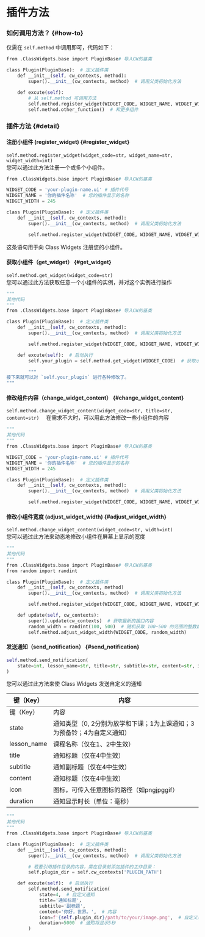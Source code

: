 # 插件方法

### 如何调用方法？ {#how-to}

仅需在 `self.method` 中调用即可，代码如下：

```python
from .ClassWidgets.base import PluginBase# 导入CW的基类  

class Plugin(PluginBase):  # 定义插件类  
    def __init__(self, cw_contexts, method):  
        super().__init__(cw_contexts, method)  # 调用父类初始化方法  

    def excute(self):  
        # 从 self.method 可调用方法  
        self.method.register_widget(WIDGET_CODE, WIDGET_NAME, WIDGET_WIDTH)  # 注册小组件  
        self.method.other_function()  # 和更多组件  

```

### 插件方法 {#detail}

#### 注册小组件 (register_widget) {#register_widget}

`self.method.register_widget(widget_code=str, widget_name=str, widget_width=int)`\
您可以通过此方法注册一个或多个小组件。

```python
from .ClassWidgets.base import PluginBase# 导入CW的基类  

WIDGET_CODE = 'your-plugin-name.ui' # 插件代号  
WIDGET_NAME = '你的插件名称'  # 您的插件显示的名称  
WIDGET_WIDTH = 245  

class Plugin(PluginBase):  # 定义插件类  
    def __init__(self, cw_contexts, method):  
        super().__init__(cw_contexts, method)  # 调用父类初始化方法  

        self.method.register_widget(WIDGET_CODE, WIDGET_NAME, WIDGET_WIDTH)  # 注册小组件  

```

这条语句用于向 Class Widgets 注册您的小组件。

#### 获取小组件（get_widget） {#get_widget}

`self.method.get_widget(widget_code=str)`\
您可以通过此方法获取任意一个小组件的实例，并对这个实例进行操作

```python
"""  
其他代码  
"""  
from .ClassWidgets.base import PluginBase# 导入CW的基类  

class Plugin(PluginBase):  # 定义插件类  
    def __init__(self, cw_contexts, method):  
        super().__init__(cw_contexts, method)  # 调用父类初始化方法  

        self.method.register_widget(WIDGET_CODE, WIDGET_NAME, WIDGET_WIDTH)  # 注册小组件  

    def excute(self):  # 启动执行  
        self.your_plugin = self.method.get_widget(WIDGET_CODE)  # 获取小组件对象  

        """  
接下来就可以对 `self.your_plugin` 进行各种修改了。  
"""  

```

#### 修改组件内容（change_widget_content） {#change_widget_content}

`self.method.change_widget_content(widget_code=str, title=str, content=str)  `
在需求不大时，可以用此方法修改一些小组件的内容

```python
"""  
其他代码  
"""  
from .ClassWidgets.base import PluginBase# 导入CW的基类  

WIDGET_CODE = 'your-plugin-name.ui' # 插件代号  
WIDGET_NAME = '你的插件名称'  # 您的插件显示的名称  
WIDGET_WIDTH = 245  

class Plugin(PluginBase):  # 定义插件类  
    def __init__(self, cw_contexts, method):  
        super().__init__(cw_contexts, method)  # 调用父类初始化方法  

        self.method.register_widget(WIDGET_CODE, WIDGET_NAME, WIDGET_WIDTH)  # 注册小组件  

```

#### 修改小组件宽度 (adjust_widget_width) {#adjust_widget_width}

`self.method.change_widget_content(widget_code=str, width=int)`\
您可以通过此方法来动态地修改小组件在屏幕上显示的宽度

```python
"""  
其他代码  
"""  
from .ClassWidgets.base import PluginBase# 导入CW的基类  
from random import randint  

class Plugin(PluginBase):  # 定义插件类  
    def __init__(self, cw_contexts, method)  
        super().__init__(cw_contexts, method)  # 调用父类初始化方法  

        self.method.register_widget(WIDGET_CODE, WIDGET_NAME, WIDGET_WIDTH)  # 注册小组件  

    def update(self, cw_contexts):  
        super().update(cw_contexts)  # 获取最新的接口内容  
        random_width = randint(100, 500)  # 随机获取 100~500 的范围的整数数字  
        self.method.adjust_widget_width(WIDGET_CODE, random_width)  

```

#### 发送通知（send_notification） {#send_notification}

```python
self.method.send_notification(  
    state=int, lesson_name=str, title=str, subtitle=str, content=str, icon=str, duration=int  
)  

```

您可以通过此方法来使 Class Widgets 发送自定义的通知

| 键（Key）                           | 内容                                      |
| -------------------------------- | --------------------------------------- |
| 键（Key）                           | 内容                                      |
| state                            | 通知类型（0, 2分别为放学和下课；1为上课通知；3为预备铃；4为自定义通知） |
| lesson_name | 课程名称（仅在1、2中生效）                          |
| title                            | 通知标题（仅在4中生效）                            |
| subtitle                         | 通知副标题（仅在4中生效）                           |
| content                          | 通知标题（仅在4中生效）                            |
| icon                             | 图标，可传入任意图标的路径（如pngjpggif）               |
| duration                         | 通知显示时长（单位：毫秒）                           |

```python
"""  
其他代码  
"""  
from .ClassWidgets.base import PluginBase# 导入CW的基类  

class Plugin(PluginBase):  # 定义插件类  
    def __init__(self, cw_contexts, method):  
        super().__init__(cw_contexts, method)  # 调用父类初始化方法  

        # 若要引用插件目录的内容，需在目录前添加插件的工作目录：  
        self.plugin_dir = self.cw_contexts['PLUGIN_PATH']  

    def excute(self):  # 启动执行  
        self.method.send_notification(  
            state=4,  # 自定义通知  
            title='通知标题'，  
            subtitle='副标题',  
            content='你好，世界。',  # 内容  
            icon=f'{self.plugin_dir}/path/to/your/image.png',  # 自定义通知图标  
            duration=5000  # 通知将显示5秒  
        )  

```